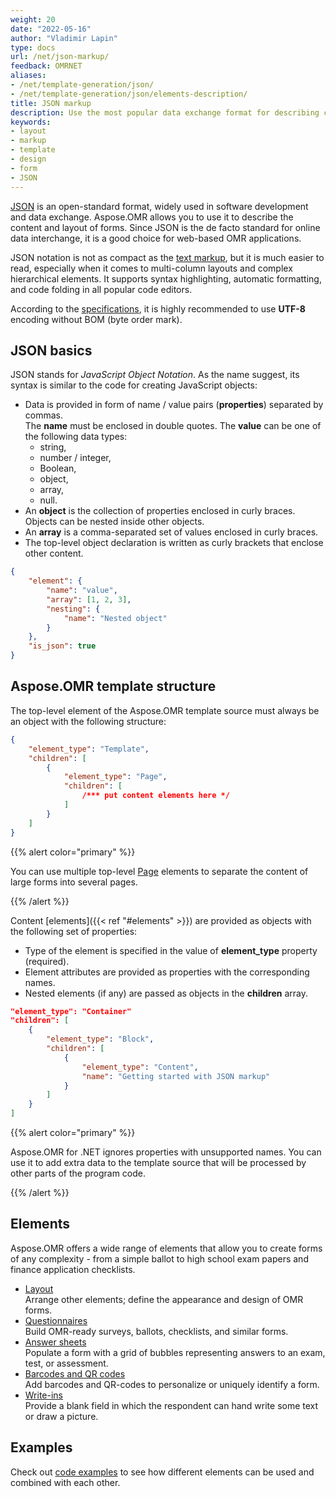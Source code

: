 ```yaml
---
weight: 20
date: "2022-05-16"
author: "Vladimir Lapin"
type: docs
url: /net/json-markup/
feedback: OMRNET
aliases:
- /net/template-generation/json/
- /net/template-generation/json/elements-description/
title: JSON markup
description: Use the most popular data exchange format for describing complex Aspose.OMR forms as nested data structures.
keywords:
- layout
- markup
- template
- design
- form
- JSON
---
```


[JSON](https://www.json.org/json-en.html) is an open-standard format, widely used in software development and data exchange. Aspose.OMR allows you to use it to describe the content and layout of forms. Since JSON is the de facto standard for online data interchange, it is a good choice for web-based OMR applications.

JSON notation is not as compact as the [text markup](/omr/net/txt-markup/), but it is much easier to read, especially when it comes to multi-column layouts and complex hierarchical elements. It supports syntax highlighting, automatic formatting, and code folding in all popular code editors.

According to the [specifications](https://datatracker.ietf.org/doc/html/rfc8259), it is highly recommended to use **UTF-8** encoding  without BOM (byte order mark).

## JSON basics

JSON stands for _JavaScript Object Notation_. As the name suggest, its syntax is similar to the code for creating JavaScript objects:

- Data is provided in form of name / value pairs (**properties**) separated by commas.  
  The **name** must be enclosed in double quotes. The **value** can be one of the following data types:
    - string,
    - number / integer,
    - Boolean,
    - object,
    - array,
    - null.
- An **object** is the collection of properties enclosed in curly braces. Objects can be nested inside other objects.
- An **array** is a comma-separated set of values enclosed in curly braces.
- The top-level object declaration is written as curly brackets that enclose other content.

```json
{
	"element": {
		"name": "value",
		"array": [1, 2, 3],
		"nesting": {
			"name": "Nested object"
		}
	},
	"is_json": true
}
```

## Aspose.OMR template structure

The top-level element of the Aspose.OMR template source must always be an object with the following structure:

```json
{
	"element_type": "Template",
	"children": [
		{
			"element_type": "Page",
			"children": [
				/*** put content elements here */
			]
		}
	]
}
```

{{% alert color="primary" %}} 

You can use multiple top-level [Page](/omr/net/json-markup/page/) elements to separate the content of large forms into several pages.

{{% /alert %}}

Content [elements]({{< ref "#elements" >}}) are provided as objects with the following set of properties:

- Type of the element is specified in the value of **element_type** property (required).  
- Element attributes are provided as properties with the corresponding names.  
- Nested elements (if any) are passed as objects in the **children** array.

```json
"element_type": "Container"
"children": [
	{
		"element_type": "Block",
		"children": [
			{
				"element_type": "Content",
				"name": "Getting started with JSON markup"
			}
		]
	}
]
```

{{% alert color="primary" %}} 

Aspose.OMR for .NET ignores properties with unsupported names. You can use it to add extra data to the template source that will be processed by other parts of the program code.

{{% /alert %}}

## Elements

Aspose.OMR offers a wide range of elements that allow you to create forms of any complexity - from a simple ballot to high school exam papers and finance application checklists.

- [Layout](/omr/net/json-markup/elements-layout/)  
  Arrange other elements; define the appearance and design of OMR forms.
- [Questionnaires](/omr/net/json-markup/elements-questionnaire/)  
  Build OMR-ready surveys, ballots, checklists, and similar forms.
- [Answer sheets](/omr/net/json-markup/elements-bubble-matrix/)  
  Populate a form with a grid of bubbles representing answers to an exam, test, or assessment.
- [Barcodes and QR codes](/omr/net/json-markup/elements-barcode/)  
  Add barcodes and QR-codes to personalize or uniquely identify a form.
- [Write-ins](/omr/net/json-markup/writein/)  
  Provide a blank field in which the respondent can hand write some text or draw a picture.

## Examples

Check out [code examples](/omr/net/json-markup/examples/) to see how different elements can be used and combined with each other.
